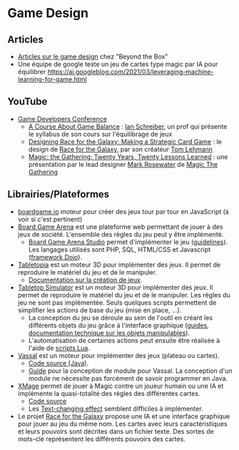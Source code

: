 # Game Design

## Articles
* [Articles sur le game design](https://beyondthebox.fr/articles/) chez "Beyond the Box"
* Une équipe de google teste un jeu de cartes type magic par IA pour équilibrer https://ai.googleblog.com/2021/03/leveraging-machine-learning-for-game.html

## YouTube
* [Game Developers Conference](https://www.youtube.com/c/Gdconf/featured)
  * [A Course About Game Balance](https://youtu.be/tR-9oXiytsk) : [Ian Schreiber](https://gamedesignconcepts.wordpress.com/2009/03/31/what-is-game-design-concepts/), un prof qui présente le syllabus de son cours sur l'équilibrage de jeux
  * [Designing Race for the Galaxy: Making a Strategic Card Game](https://youtu.be/JcyyeAww2wc) : le design de [Race for the Galaxy](https://boardgamegeek.com/boardgame/28143/race-galaxy), par son créateur [Tom Lehmann](https://boardgamegeek.com/boardgamedesigner/150/thomas-lehmann)
  * [Magic: the Gathering: Twenty Years, Twenty Lessons Learned](https://youtu.be/QHHg99hwQGY) : une présentation par le lead designer [Mark Rosewater](https://en.wikipedia.org/wiki/Mark_Rosewater) de [Magic The Gathering](https://boardgamegeek.com/boardgame/463/magic-gathering)

## Librairies/Plateformes
* [boardgame.io](https://github.com/boardgameio/boardgame.io) moteur pour créer des jeux tour par tour en JavaScript (à voir si c'est pertinent)
* [Board Game Arena](https://boardgamearena.com/welcome) est une plateforme web permettant de jouer à des jeux de société. L'ensemble des règles du jeu peut y être implémenté.
  * [Board Game Arena Studio](https://en.doc.boardgamearena.com/Studio) permet d'implémenter le jeu ([guidelines](https://en.doc.boardgamearena.com/BGA_Studio_Guidelines)). Les langages utilisés sont PHP, SQL, HTML/CSS et Javascript ([framework Dojo](https://dojo.io/)).
* [Tabletopia](https://tabletopia.com/) est un moteur 3D pour implémenter des jeux. Il permet de reproduire le matériel du jeu et de le manipuler.
  * [Documentation sur la création de jeux](https://help.tabletopia.com/knowledge-base/how-to-make-your-game-prototype-on-tabletopia/).
* [Tabletop Simulator](https://www.tabletopsimulator.com/) est un moteur 3D pour implémenter des jeux. Il permet de reproduire le matériel du jeu et de le manipuler. Les règles du jeu ne sont pas implémentée. Seuls quelques scripts permettent de simplifier les actions de base du jeu (mise en place, …).
  * La conception du jeu se déroule au sein de l'outil en créant les différents objets du jeu grâce à l'interface graphique ([guides](https://steamcommunity.com/app/286160/guides/?searchText=&browsefilter=trend&browsesort=creationorder&requiredtags%5B0%5D=Modding+or+Configuration&requiredtags%5B1%5D=-1&p=2), [documentation technique sur les objets manipulables](https://kb.tabletopsimulator.com/custom-content/about-custom-objects/)).
  * L'automatisation de certaines actions peut ensuite être réalisée à l'aide de [scripts Lua](https://api.tabletopsimulator.com/).
* [Vassal](http://www.vassalengine.org/) est un moteur pour implémenter des jeux (plateau ou cartes).
  * [Code source (Java)](https://github.com/vassalengine/vassal).
  * [Guide](http://www.vassalengine.org/mediawiki/images/b/b0/Vassal_3.1_designerguide.pdf) pour la conception de module pour Vassal. La conception d'un module ne nécessite pas forcément de savoir programmer en Java.
* [XMage](http://xmage.de/) permet de jouer à Magic contre un joueur humain ou une IA et implémente la quasi-totalité des règles des différentes cartes.
  * [Code source](https://github.com/magefree/mage)
  * Les [Text-changing effect](https://mtg.fandom.com/wiki/Text-changing_effect) semblent difficiles à implémenter.
* Le projet [Race for the Galaxy](https://github.com/bnordli/rftg) propose une IA et une interface graphique pour jouer au jeu du même nom. Les cartes avec leurs caractéristiques et leurs pouvoirs sont décrites dans un fichier texte. Des sortes de mots-clé représentent les différents pouvoirs des cartes.
